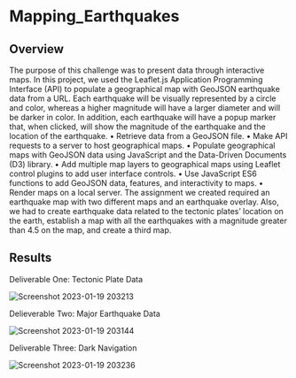 # Mapping_Earthquakes
## Overview

The purpose of this challenge was to present data through interactive maps.  In this project, we used the Leaflet.js Application Programming Interface (API) to populate a geographical map with GeoJSON earthquake data from a URL. Each earthquake will be visually represented by a circle and color, whereas a higher magnitude will have a larger diameter and will be darker in color. In addition, each earthquake will have a popup marker that, when clicked, will show the magnitude of the earthquake and the location of the earthquake.
  •	Retrieve data from a GeoJSON file.
  •	Make API requests to a server to host geographical maps.
  •	Populate geographical maps with GeoJSON data using JavaScript and the Data-Driven Documents (D3) library.
  •	Add multiple map layers to geographical maps using Leaflet control plugins to add user interface controls.
  •	Use JavaScript ES6 functions to add GeoJSON data, features, and interactivity to maps.
  •	Render maps on a local server.
The assignment we created required an earthquake map with two different maps and an earthquake overlay. Also, we had to create earthquake data related to the tectonic plates’ location on the earth, establish a map with all the earthquakes with a magnitude greater than 4.5 on the map, and create a third map.

## Results
Deliverable One: Tectonic Plate Data

![Screenshot 2023-01-19 203213](https://user-images.githubusercontent.com/114379268/213603893-b978974c-fd4d-48ac-a9c2-bd963eb0ddd6.png)

Delieverable Two: Major Earthquake Data

![Screenshot 2023-01-19 203144](https://user-images.githubusercontent.com/114379268/213604172-302be95e-437f-4957-8e77-6038530d13c4.png)

Deliverable Three: Dark Navigation

![Screenshot 2023-01-19 203236](https://user-images.githubusercontent.com/114379268/213604281-90fb7b67-cac2-4109-9a1d-d1c2d24ef53e.png)
